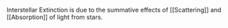 Interstellar Extinction is due to the summative effects of [[Scattering]] and [[Absorption]] of light from stars.
